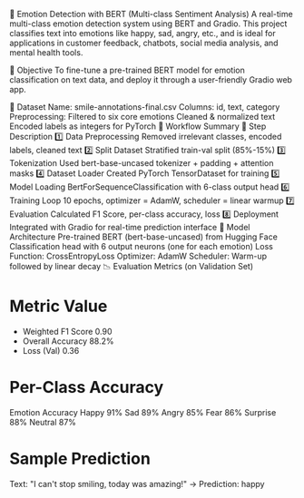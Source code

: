 💬 Emotion Detection with BERT (Multi-class Sentiment Analysis)
A real-time multi-class emotion detection system using BERT and Gradio. This project classifies text into emotions like happy, sad, angry, etc., and is ideal for applications in customer feedback, chatbots, social media analysis, and mental health tools.

🎯 Objective
To fine-tune a pre-trained BERT model for emotion classification on text data, and deploy it through a user-friendly Gradio web app.

📂 Dataset
Name: smile-annotations-final.csv
Columns: id, text, category
Preprocessing:
Filtered to six core emotions
Cleaned & normalized text
Encoded labels as integers for PyTorch
🧭 Workflow Summary
🔢 Step	Description
1️⃣ Data Preprocessing	Removed irrelevant classes, encoded labels, cleaned text
2️⃣ Split Dataset	Stratified train-val split (85%-15%)
3️⃣ Tokenization	Used bert-base-uncased tokenizer + padding + attention masks
4️⃣ Dataset Loader	Created PyTorch TensorDataset for training
5️⃣ Model Loading	BertForSequenceClassification with 6-class output head
6️⃣ Training Loop	10 epochs, optimizer = AdamW, scheduler = linear warmup
7️⃣ Evaluation	Calculated F1 Score, per-class accuracy, loss
8️⃣ Deployment	Integrated with Gradio for real-time prediction interface
🧠 Model Architecture
Pre-trained BERT (bert-base-uncased) from Hugging Face
Classification head with 6 output neurons (one for each emotion)
Loss Function: CrossEntropyLoss
Optimizer: AdamW
Scheduler: Warm-up followed by linear decay
📉 Evaluation Metrics (on Validation Set)
# Metric	Value
* Weighted F1 Score	0.90
* Overall Accuracy	88.2%
* Loss (Val)	0.36
# Per-Class Accuracy
Emotion	Accuracy
Happy	91%
Sad	89%
Angry	85%
Fear	86%
Surprise	88%
Neutral	87%
# Sample Prediction
Text: "I can't stop smiling, today was amazing!"
→ Prediction: happy
